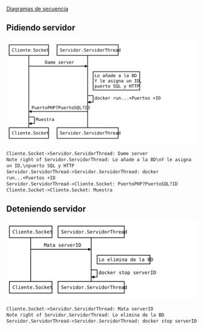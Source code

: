 
[Diagramas de secuencia](https://bramp.github.io/js-sequence-diagrams/)

## Pidiendo servidor
![./SocketsFinal/Pidiendo-APP-UML.svg](./SocketsFinal/Pidiendo-APP-UML.svg)
```
Cliente.Socket->Servidor.ServidorThread: Dame server
Note right of Servidor.ServidorThread: Lo añade a la BD\nY le asigna un ID,\npuerto SQL y HTTP
Servidor.ServidorThread->Servidor.ServidorThread: docker run...+Puertos +ID
Servidor.ServidorThread->Cliente.Socket: PuertoPHP?PuertoSQL?ID
Cliente.Socket->Cliente.Socket: Muestra
```

## Deteniendo servidor
![./SocketsFinal/Deteniendo-APP-UML.svg](./SocketsFinal/Deteniendo-APP-UML.svg)
```
Cliente.Socket->Servidor.ServidorThread: Mata serverID
Note right of Servidor.ServidorThread: Lo elimina de la BD
Servidor.ServidorThread->Servidor.ServidorThread: docker stop serverID
```